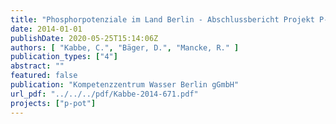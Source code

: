 ```yaml
---
title: "Phosphorpotenziale im Land Berlin - Abschlussbericht Projekt P-Pot"
date: 2014-01-01
publishDate: 2020-05-25T15:14:06Z
authors: [ "Kabbe, C.", "Bäger, D.", "Mancke, R." ]
publication_types: ["4"]
abstract: ""
featured: false
publication: "Kompetenzzentrum Wasser Berlin gGmbH"
url_pdf: "../../../pdf/Kabbe-2014-671.pdf"
projects: ["p-pot"]
---
```


